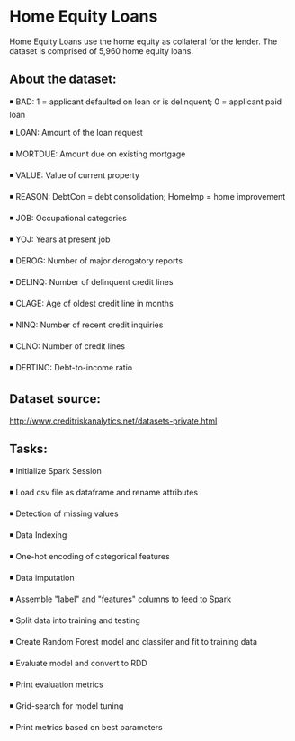# Home Equity Loans
Home Equity Loans use the home equity as collateral for the lender.
The dataset is comprised of 5,960 home equity loans. 

## About the dataset:
◾ BAD: 1 = applicant defaulted on loan or is delinquent; 0 = applicant paid loan

◾ LOAN: Amount of the loan request

◾ MORTDUE: Amount due on existing mortgage

◾ VALUE: Value of current property

◾ REASON: DebtCon = debt consolidation; HomeImp = home improvement

◾ JOB: Occupational categories

◾ YOJ: Years at present job

◾ DEROG: Number of major derogatory reports

◾ DELINQ: Number of delinquent credit lines

◾ CLAGE: Age of oldest credit line in months

◾ NINQ: Number of recent credit inquiries

◾ CLNO: Number of credit lines

◾ DEBTINC: Debt-to-income ratio

## Dataset source:
http://www.creditriskanalytics.net/datasets-private.html

## Tasks:
◾ Initialize Spark Session

◾ Load csv file as dataframe and rename attributes

◾ Detection of missing values 

◾ Data Indexing

◾ One-hot encoding of categorical features

◾ Data imputation 

◾ Assemble "label" and "features" columns to feed to Spark

◾ Split data into training and testing

◾ Create Random Forest model and classifer and fit to training data

◾ Evaluate model and convert to RDD

◾ Print evaluation metrics

◾ Grid-search for model tuning

◾ Print metrics based on best parameters
